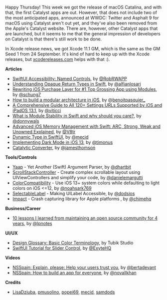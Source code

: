 Happy Thursday! This week we got the release of macOS Catalina, and with that, the first Catalyst apps are out. However, that does not include two of the most anticipated apps, announced at WWDC: Twitter and Asphalt 9 for macOS using Catalyst aren't out yet, and they've also been removed from the Apple's Catalyst website. There are, however, other Catalyst apps that are launched, but it iseems to me that the general impression of developers on Catalyst is that there's still work to be done. 

In Xcode release news, we got Xcode 11.1 GM, which is the same as the GM Seed 1 from 24 September. It's kind of hard to keep up with the Xcode releases, but [xcodereleases.com](https://xcodereleases.com/) helps with that :).

**Articles**

* [SwiftUI Accessibility: Named Controls](https://medium.com/flawless-app-stories/swiftui-accessibility-named-controls-298766c454bc), by [@RobRWAPP](https://twitter.com/RobRWAPP)
* [Understanding Opaque Return Types in Swift](https://medium.com/@alfianlosari/understanding-opaque-return-types-in-swift-9c36fb5dfa86), by [@alfianlosari](https://twitter.com/alfianlosari)
* [Rewriting iOS Purchase Layer for #1 Top Grossing App using Modules](https://medium.com/tinder-engineering/rewriting-ios-purchase-layer-for-1-top-grossing-app-using-modules-72b4b86e3917), by [@schung7](https://twitter.com/schung7)
* [How to build a modular architecture in iOS](https://benoitpasquier.com/how-build-modular-architecture-ios/), by @[benoitpasquier_](https://twitter.com/benoitpasquier_)
* [A Comprehensive Guide to All 120+ Settings URLs Supported by iOS and iPadOS 13.1](https://www.macstories.net/ios/a-comprehensive-guide-to-all-120-settings-urls-supported-by-ios-and-ipados-13-1/), by [@viticci](https://twitter.com/viticci)
* [What is Module Stability in Swift and why should you care?](https://www.donnywals.com/what-is-module-stability-in-swift-and-why-should-you-care/), by [@donnywals](https://twitter.com/donnywals)
* [Advanced iOS Memory Management with Swift: ARC, Strong, Weak and Unowned Explained](https://www.vadimbulavin.com/swift-memory-management-arc-strong-weak-and-unowned/), by [@V8tr](https://twitter.com/V8tr)
* [Dynamic Type in SwiftUI](https://mecid.github.io/2019/10/09/dynamic-type-in-swiftui/), by [@mecid](https://twitter.com/mecid)
* [Implementing Dark Mode in iOS 13](https://instagram-engineering.com/instagram-darkmode-58802b43c0f2), by [@timonus](https://twitter.com/timonus)
* [Catalytic Converter](https://tla.systems/blog/2019/10/08/catalytic-converter/), by [@jamesthomson](https://twitter.com/jamesthomson)

**Tools/Controls**

* [Yaap](https://github.com/hartbit/Yaap) - Yet Another (Swift) Argument Parser, by [@dhartbit](https://twitter.com/dhartbit)
* [ScrollStackController](https://github.com/malcommac/ScrollStackController) - Create complex scrollable layout using UIViewControllers and simplify your code, by [@danielemargutti](https://twitter.com/danielemargutti)
* [ColorCompatibility](https://github.com/noahsark769/ColorCompatibility) - Use iOS 13+ system colors while defaulting to light colors on iOS <=12, by [@noahsark769](https://twitter.com/noahsark769)
* [SelectableLabel](https://edit.theappbusiness.com/making-uilabel-accessible-5f3d5c342df4) - Making UILabel Accessible, by [@dodsios](https://twitter.com/dodsios)
* [Impact](https://github.com/ChimeHQ/Impact) - Crash capturing library for Apple platforms , by [@chimehq](https://twitter.com/chimehq)

**Business/Career**

* [10 lessons I learned from maintaining an open source community for 4 years](https://www.twilio.com/blog/10-lessons-learned-maintaining-open-source-community), by [@lpnotes](https://twitter.com/lpnotes)

**UI/UX**

* [Design Glossary: Basic Color Terminology](https://design4users.com/basic-color-terminology/), by Tubik Studio
* [SwiftUI Tutorial for Slider Control](https://exyte.com/blog/swiftui-tutorial-slider-control), by [@ExyteHQ](https://twitter.com/exyteHQ)

**Videos**

* [NSSpain: Explain, please: Help your users trust you](https://vimeo.com/362203135), by [@bertadevant](https://twitter.com/bertadevant)
* [NSSpain: How to build an app for everyone](https://vimeo.com/362163043), by [@novallkhan](https://twitter.com/novallkhan)

**Credits**

* [LisaDziuba](https://github.com/lisadziuba), [pmusolino](https://github.com/pmusolino), [popei69](https://github.com/popei69), [mecid](https://github.com/mecid), [samdods](https://github.com/samdods)
